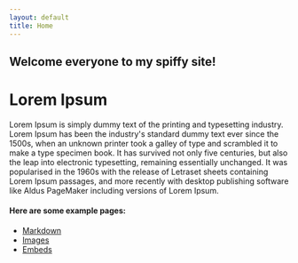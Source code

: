 ```yaml
---
layout: default
title: Home
---
```


## Welcome everyone to my spiffy site!


# Lorem Ipsum
Lorem Ipsum is simply dummy text of the printing and typesetting industry. Lorem Ipsum has been the industry's standard dummy text ever since the 1500s, when an unknown printer took a galley of type and scrambled it to make a type specimen book. It has survived not only five centuries, but also the leap into electronic typesetting, remaining essentially unchanged. It was popularised in the 1960s with the release of Letraset sheets containing Lorem Ipsum passages, and more recently with desktop publishing software like Aldus PageMaker including versions of Lorem Ipsum.


#### Here are some example pages:

- [Markdown](02-markdown-examples)
- [Images](03-images-examples)
- [Embeds](04-embeds-examples)
